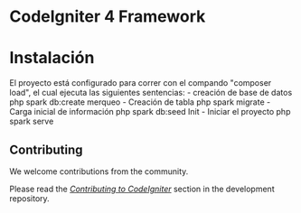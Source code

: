 # CodeIgniter 4 Framework

# Instalación

El proyecto está configurado para correr con el compando "composer load", el cual ejecuta las siguientes sentencias:
    - creación de base de datos
        php spark db:create merqueo
    - Creación de tabla
        php spark migrate
    - Carga inicial de información
        php spark db:seed Init
    - Iniciar el proyecto
        php spark serve

        
## Contributing

We welcome contributions from the community.

Please read the [*Contributing to CodeIgniter*](https://github.com/codeigniter4/CodeIgniter4/blob/develop/CONTRIBUTING.md) section in the development repository.